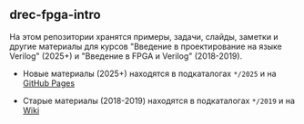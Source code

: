 ## drec-fpga-intro

На этом репозитории хранятся примеры, задачи, слайды, заметки и другие материалы для курсов "Введение в проектирование на языке Verilog" (2025+) и "Введение в FPGA и Verilog" (2018-2019).

* Новые материалы (2025+) находятся в подкаталогах `*/2025` и на [GitHub Pages](https://viktor-prutyanov.github.io/drec-fpga-intro/)

* Старые материалы (2018-2019) находятся в подкаталогах `*/2019` и на [Wiki](https://github.com/viktor-prutyanov/drec-fpga-intro/wiki)

